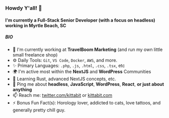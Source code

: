 ### Howdy Y'all! 👋

#### I'm currently a Full-Stack Senior Developer (with a focus on headless) working in Myrtle Beach, SC

##### BIO

- 🏢 I'm currently working at **TravelBoom Marketing** (and run my own little small freelance shop)
- ⚙️ Daily Tools: `Git`, `VS Code`, `Docker`, `AWS`, and more.
- ✨ Primary Languages: `.php`, `.js`, `.html`, `.css`, `.tsx`, etc
- 🌍 I'm active most within the **NextJS** and **WordPress** Communities
- 🌱 Learning Rust, advanced NextJS concepts, etc.
- 💬 Ping me about **headless**, **JavaScript**, **WordPress**, **React**, **or just about anything**
- 📫 Reach me: [twitter.com/kittabit](https://twitter.com/kittabit) or [kittabit.com](https://kittabit.com)
- ⚡️ Bonus Fun Fact(s): Horology lover, addicted to cats, love tattoos, and generally pretty chill guy.